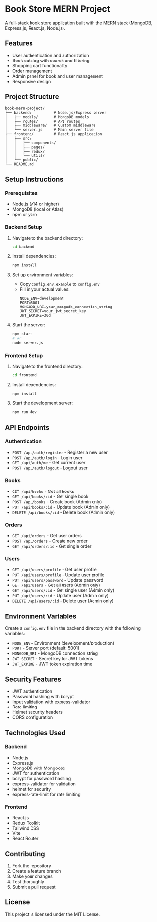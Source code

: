 # Book Store MERN Project

A full-stack book store application built with the MERN stack (MongoDB, Express.js, React.js, Node.js).

## Features

- User authentication and authorization
- Book catalog with search and filtering
- Shopping cart functionality
- Order management
- Admin panel for book and user management
- Responsive design

## Project Structure

```
book-mern-project/
├── backend/          # Node.js/Express server
│   ├── models/       # MongoDB models
│   ├── routes/       # API routes
│   ├── middleware/   # Custom middleware
│   └── server.js     # Main server file
├── frontend/         # React.js application
│   ├── src/
│   │   ├── components/
│   │   ├── pages/
│   │   ├── redux/
│   │   └── utils/
│   └── public/
└── README.md
```

## Setup Instructions

### Prerequisites

- Node.js (v14 or higher)
- MongoDB (local or Atlas)
- npm or yarn

### Backend Setup

1. Navigate to the backend directory:
   ```bash
   cd backend
   ```

2. Install dependencies:
   ```bash
   npm install
   ```

3. Set up environment variables:
   - Copy `config.env.example` to `config.env`
   - Fill in your actual values:
     ```
     NODE_ENV=development
     PORT=5001
     MONGODB_URI=your_mongodb_connection_string
     JWT_SECRET=your_jwt_secret_key
     JWT_EXPIRE=30d
     ```

4. Start the server:
   ```bash
   npm start
   # or
   node server.js
   ```

### Frontend Setup

1. Navigate to the frontend directory:
   ```bash
   cd frontend
   ```

2. Install dependencies:
   ```bash
   npm install
   ```

3. Start the development server:
   ```bash
   npm run dev
   ```

## API Endpoints

### Authentication
- `POST /api/auth/register` - Register a new user
- `POST /api/auth/login` - Login user
- `GET /api/auth/me` - Get current user
- `POST /api/auth/logout` - Logout user

### Books
- `GET /api/books` - Get all books
- `GET /api/books/:id` - Get single book
- `POST /api/books` - Create book (Admin only)
- `PUT /api/books/:id` - Update book (Admin only)
- `DELETE /api/books/:id` - Delete book (Admin only)

### Orders
- `GET /api/orders` - Get user orders
- `POST /api/orders` - Create new order
- `GET /api/orders/:id` - Get single order

### Users
- `GET /api/users/profile` - Get user profile
- `PUT /api/users/profile` - Update user profile
- `PUT /api/users/password` - Update password
- `GET /api/users` - Get all users (Admin only)
- `GET /api/users/:id` - Get single user (Admin only)
- `PUT /api/users/:id` - Update user (Admin only)
- `DELETE /api/users/:id` - Delete user (Admin only)

## Environment Variables

Create a `config.env` file in the backend directory with the following variables:

- `NODE_ENV` - Environment (development/production)
- `PORT` - Server port (default: 5001)
- `MONGODB_URI` - MongoDB connection string
- `JWT_SECRET` - Secret key for JWT tokens
- `JWT_EXPIRE` - JWT token expiration time

## Security Features

- JWT authentication
- Password hashing with bcrypt
- Input validation with express-validator
- Rate limiting
- Helmet security headers
- CORS configuration

## Technologies Used

### Backend
- Node.js
- Express.js
- MongoDB with Mongoose
- JWT for authentication
- bcrypt for password hashing
- express-validator for validation
- helmet for security
- express-rate-limit for rate limiting

### Frontend
- React.js
- Redux Toolkit
- Tailwind CSS
- Vite
- React Router

## Contributing

1. Fork the repository
2. Create a feature branch
3. Make your changes
4. Test thoroughly
5. Submit a pull request

## License

This project is licensed under the MIT License.